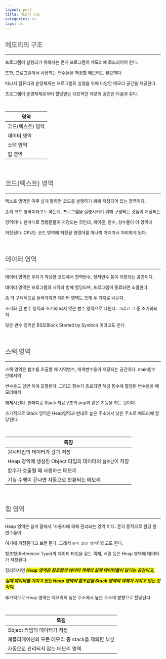 ```yaml
---
layout: post
title: 메모리 구조
categories: cs
tags: os
---
```


## <span style="color:gray">메모리의 구조</span>

---

프로그램이 실행되기 위해서는 먼저 프로그램이 메모리에 로드되어야 한다.

또한, 프로그램에서 사용되는 변수들을 저장할 메모리도 필요하다. 

따라서 컴퓨터의 운영체제는 프로그램의 실행을 위해 다양한 메모리 공간을 제공한다.

프로그램이 운영체제로부터 할당받는 대표적인 메모리 공간은 다음과 같다.

<br>

|영역|
|----|
|코드(텍스트) 영역|
|데이터 영역|
|스택 영역|
|힙 영역|

<br>

## <span style="color:gray">코드(텍스트) 영역</span>

---

텍스트 영역은 아주 쉽게 말하면 코드를 실행하기 위해 저장되어 있는 영역이다.

흔히 코드 영역이라고도 하는데, 프로그램을 실행시키기 위해 구성되는 것들이 저장되는

영역이다. 한마디로 명령문들이 저장되는 것인데, 제어문, 함수, 상수들이 이 영역에 

저장된다. CPU는 코드 영역에 저장된 명령어를 하나씩 가져가서 처리하게 된다.

<br>

## <span style="color:gray">데이터 영역</span>

---

데이터 영역은 우리가 작성한 코드에서 전역변수, 정적변수 등이 저장되는 공간이다. 

데이터 영역은 프로그램의 시작과 함께 할당되며, 프로그램이 종료되면 소멸한다.

좀 더 구체적으로 들어가자면 데이터 영역도 크게 두 가지로 나뉜다.

초기화 된 변수 영역과 초기화 되지 않은 변수 영역으로 나뉜다. 그리고 그 중 초기화되지

않은 변수 영역은 BSS(Block Started by Symbol) 이라고도 한다.

<br>

## <span style="color:gray">스택 영역</span>

---

스택 영역은 함수를 호출할 때 지역변수, 매개변수들이 저장되는 공간이다. main함수 안에서의

변수들도 당연 이에 포함된다. 그리고 함수가 종료되면 해당 함수에 할당된 변수들을 메모리에서

해제시킨다. 한마디로 Stack 자료구조의 pop과 같은 기능을 하는 것이다.

추가적으로 Stack 영역은 Heap영역과 반대로 높은 주소에서 낮은 주소로 메모리에 할당된다.

<br>

|특징|
|----|
|원시타입의 데이터가 값과 저장|
|Heap 영역에 생성된 Object 타입의 데이터의 `참조값`이 저장|
|함수가 호출될 때 사용하는 메모리|
|기능 수행이 끝나면 자동으로 반환되는 메모리|

<br>

## <span style="color:gray">힙 영역</span>

---

Heap 영역은 쉽게 말해서 '사용자에 의해 관리되는 영역'이다. 흔히 동적으로 할당 할 변수들이 

여기에 저장된다고 보면 된다. 그래서 `동적 할당 영역`이라고도 한다.

참조형(Reference Type)의 데이터 타입을 갖는 객체, 배열 등은 Heap 영역에 데이터가 저장된다.

정리하자면 ***<span style="background-color:yellow">Heap 영역은 참조형의 데이터 객체의 실제 데이터들이 담기는 공간이고,</span>***

***<span style="background-color:yellow">실제 데이터를 가지고 있는 Heap 영역의 참조값을 Stack 영역의 객체가 가지고 있는 것이다.</span>***

추가적으로 Heap 영역은 메모리의 낮은 주소에서 높은 주소의 방향으로 할당된다.

<br>

|특징|
|----|
|Object 타입의 데이터가 저장|
|애플리케이션의 모든 메모리 중 stack을 제외한 부분|
|자동으로 관리되지 않는 메모리 영역|